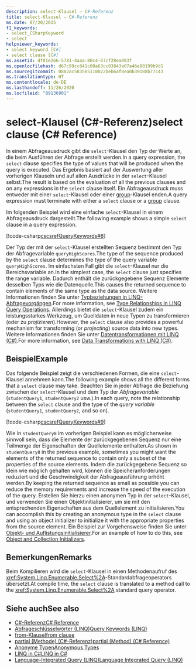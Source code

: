 ```yaml
---
description: select-Klausel – C#-Referenz
title: select-Klausel – C#-Referenz
ms.date: 07/20/2015
f1_keywords:
- select_CSharpKeyword
- select
helpviewer_keywords:
- select keyword [C#]
- select clause [C#]
ms.assetid: df01e266-5781-4aaa-80c4-67cf28ea093f
ms.openlocfilehash: d67c99cc841c08a63cc83843a07a46e80199b9d1
ms.sourcegitcommit: 0802ac583585110022beb6af8ea0b39188b77c43
ms.translationtype: HT
ms.contentlocale: de-DE
ms.lasthandoff: 11/26/2020
ms.locfileid: "89136901"
---
```

# <a name="select-clause-c-reference"></a><span data-ttu-id="26b29-103">select-Klausel (C#-Referenz)</span><span class="sxs-lookup"><span data-stu-id="26b29-103">select clause (C# Reference)</span></span>

<span data-ttu-id="26b29-104">In einem Abfrageausdruck gibt die `select`-Klausel den Typ der Werte an, die beim Ausführen der Abfrage erstellt werden.</span><span class="sxs-lookup"><span data-stu-id="26b29-104">In a query expression, the `select` clause specifies the type of values that will be produced when the query is executed.</span></span> <span data-ttu-id="26b29-105">Das Ergebnis basiert auf der Auswertung aller vorherigen Klauseln und auf allen Ausdrücke in der `select`-Klausel selbst.</span><span class="sxs-lookup"><span data-stu-id="26b29-105">The result is based on the evaluation of all the previous clauses and on any expressions in the `select` clause itself.</span></span> <span data-ttu-id="26b29-106">Ein Abfrageausdruck muss entweder mit einer `select`-Klausel oder einer [group](group-clause.md)-Klausel enden.</span><span class="sxs-lookup"><span data-stu-id="26b29-106">A query expression must terminate with either a `select` clause or a [group](group-clause.md) clause.</span></span>

<span data-ttu-id="26b29-107">Im folgenden Beispiel wird eine einfache `select`-Klausel in einem Abfrageausdruck dargestellt.</span><span class="sxs-lookup"><span data-stu-id="26b29-107">The following example shows a simple `select` clause in a query expression.</span></span>

[!code-csharp[cscsrefQueryKeywords#8](~/samples/snippets/csharp/VS_Snippets_VBCSharp/CsCsrefQueryKeywords/CS/Select.cs#8)]  

<span data-ttu-id="26b29-108">Der Typ der mit der `select`-Klausel erstellten Sequenz bestimmt den Typ der Abfragevariable `queryHighScores`.</span><span class="sxs-lookup"><span data-stu-id="26b29-108">The type of the sequence produced by the `select` clause determines the type of the query variable `queryHighScores`.</span></span> <span data-ttu-id="26b29-109">Im einfachsten Fall gibt die `select`-Klausel nur die Bereichsvariable an.</span><span class="sxs-lookup"><span data-stu-id="26b29-109">In the simplest case, the `select` clause just specifies the range variable.</span></span> <span data-ttu-id="26b29-110">Dadurch enthält die zurückgegebene Sequenz Elemente desselben Typs wie die Datenquelle.</span><span class="sxs-lookup"><span data-stu-id="26b29-110">This causes the returned sequence to contain elements of the same type as the data source.</span></span> <span data-ttu-id="26b29-111">Weitere Informationen finden Sie unter [Typbeziehungen in LINQ-Abfragevorgängen](../../programming-guide/concepts/linq/type-relationships-in-linq-query-operations.md).</span><span class="sxs-lookup"><span data-stu-id="26b29-111">For more information, see [Type Relationships in LINQ Query Operations](../../programming-guide/concepts/linq/type-relationships-in-linq-query-operations.md).</span></span> <span data-ttu-id="26b29-112">Allerdings bietet die `select`-Klausel zudem ein leistungsstarkes Werkzeug, um Quelldaten in neue Typen zu transformieren (oder zu *projizieren*).</span><span class="sxs-lookup"><span data-stu-id="26b29-112">However, the `select` clause also provides a powerful mechanism for transforming (or *projecting*) source data into new types.</span></span> <span data-ttu-id="26b29-113">Weitere Informationen finden Sie unter [Datentransformationen mit LINQ (C#)](../../programming-guide/concepts/linq/data-transformations-with-linq.md).</span><span class="sxs-lookup"><span data-stu-id="26b29-113">For more information, see [Data Transformations with LINQ (C#)](../../programming-guide/concepts/linq/data-transformations-with-linq.md).</span></span>

## <a name="example"></a><span data-ttu-id="26b29-114">Beispiel</span><span class="sxs-lookup"><span data-stu-id="26b29-114">Example</span></span>

<span data-ttu-id="26b29-115">Das folgende Beispiel zeigt die verschiedenen Formen, die eine `select`-Klausel annehmen kann.</span><span class="sxs-lookup"><span data-stu-id="26b29-115">The following example shows all the different forms that a `select` clause may take.</span></span> <span data-ttu-id="26b29-116">Beachten Sie in jeder Abfrage die Beziehung zwischen der `select`-Klausel und dem Typ der *Abfragevariable* (`studentQuery1`, `studentQuery2` usw.).</span><span class="sxs-lookup"><span data-stu-id="26b29-116">In each query, note the relationship between the `select` clause and the type of the *query variable* (`studentQuery1`, `studentQuery2`, and so on).</span></span>

[!code-csharp[cscsrefQueryKeywords#9](~/samples/snippets/csharp/VS_Snippets_VBCSharp/CsCsrefQueryKeywords/CS/Select.cs#9)]

<span data-ttu-id="26b29-117">Wie in `studentQuery8` im vorherigen Beispiel kann es möglicherweise sinnvoll sein, dass die Elemente der zurückgegebenen Sequenz nur eine Teilmenge der Eigenschaften der Quellelemente enthalten.</span><span class="sxs-lookup"><span data-stu-id="26b29-117">As shown in `studentQuery8` in the previous example, sometimes you might want the elements of the returned sequence to contain only a subset of the properties of the source elements.</span></span> <span data-ttu-id="26b29-118">Indem die zurückgegebene Sequenz so klein wie möglich gehalten wird, können die Speicheranforderungen reduziert und die Geschwindigkeit der Abfrageausführung erhöht werden.</span><span class="sxs-lookup"><span data-stu-id="26b29-118">By keeping the returned sequence as small as possible you can reduce the memory requirements and increase the speed of the execution of the query.</span></span> <span data-ttu-id="26b29-119">Erstellen Sie hierzu einen anonymen Typ in der `select`-Klausel, und verwenden Sie einen Objektinitialisierer, um sie mit den entsprechenden Eigenschaften aus dem Quellelement zu initialisieren.</span><span class="sxs-lookup"><span data-stu-id="26b29-119">You can accomplish this by creating an anonymous type in the `select` clause and using an object initializer to initialize it with the appropriate properties from the source element.</span></span> <span data-ttu-id="26b29-120">Ein Beispiel zur Vorgehensweise finden Sie unter [Objekt- und Auflistungsinitialisierer](../../programming-guide/classes-and-structs/object-and-collection-initializers.md).</span><span class="sxs-lookup"><span data-stu-id="26b29-120">For an example of how to do this, see [Object and Collection Initializers](../../programming-guide/classes-and-structs/object-and-collection-initializers.md).</span></span>

## <a name="remarks"></a><span data-ttu-id="26b29-121">Bemerkungen</span><span class="sxs-lookup"><span data-stu-id="26b29-121">Remarks</span></span>

<span data-ttu-id="26b29-122">Beim Kompilieren wird die `select`-Klausel in einen Methodenaufruf des <xref:System.Linq.Enumerable.Select%2A>-Standardabfrageoperators übersetzt.</span><span class="sxs-lookup"><span data-stu-id="26b29-122">At compile time, the `select` clause is translated to a method call to the <xref:System.Linq.Enumerable.Select%2A> standard query operator.</span></span>

## <a name="see-also"></a><span data-ttu-id="26b29-123">Siehe auch</span><span class="sxs-lookup"><span data-stu-id="26b29-123">See also</span></span>

- [<span data-ttu-id="26b29-124">C#-Referenz</span><span class="sxs-lookup"><span data-stu-id="26b29-124">C# Reference</span></span>](../index.md)
- [<span data-ttu-id="26b29-125">Abfrageschlüsselwörter (LINQ)</span><span class="sxs-lookup"><span data-stu-id="26b29-125">Query Keywords (LINQ)</span></span>](query-keywords.md)
- [<span data-ttu-id="26b29-126">from-Klausel</span><span class="sxs-lookup"><span data-stu-id="26b29-126">from clause</span></span>](from-clause.md)
- [<span data-ttu-id="26b29-127">partial (Methode) (C#-Referenz)</span><span class="sxs-lookup"><span data-stu-id="26b29-127">partial (Method) (C# Reference)</span></span>](partial-method.md)
- [<span data-ttu-id="26b29-128">Anonyme Typen</span><span class="sxs-lookup"><span data-stu-id="26b29-128">Anonymous Types</span></span>](../../programming-guide/classes-and-structs/anonymous-types.md)
- [<span data-ttu-id="26b29-129">LINQ in C#</span><span class="sxs-lookup"><span data-stu-id="26b29-129">LINQ in C#</span></span>](../../linq/index.md)
- [<span data-ttu-id="26b29-130">Language-Integrated Query (LINQ)</span><span class="sxs-lookup"><span data-stu-id="26b29-130">Language Integrated Query (LINQ)</span></span>](../../programming-guide/concepts/linq/index.md)
